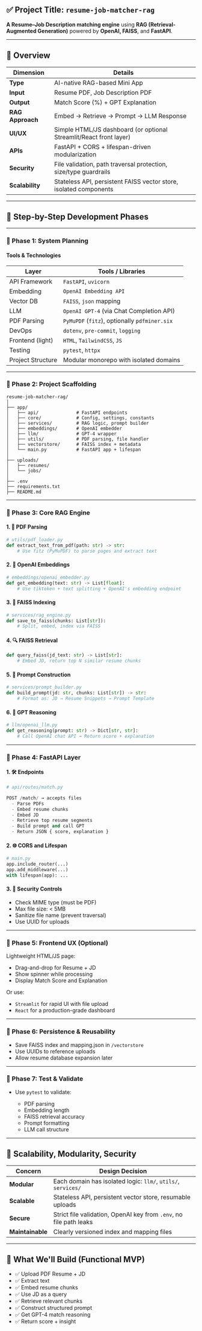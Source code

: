 ## ✅ Project Title: `resume-job-matcher-rag`

**A Resume–Job Description matching engine** using **RAG (Retrieval-Augmented Generation)** powered by **OpenAI, FAISS**, and **FastAPI**.

---

## 🔧 Overview

| Dimension        | Details                                                            |
| ---------------- | ------------------------------------------------------------------ |
| **Type**         | AI-native RAG-based Mini App                                       |
| **Input**        | Resume PDF, Job Description PDF                                    |
| **Output**       | Match Score (%) + GPT Explanation                                  |
| **RAG Approach** | Embed → Retrieve → Prompt → LLM Response                           |
| **UI/UX**        | Simple HTML/JS dashboard (or optional Streamlit/React front layer) |
| **APIs**         | FastAPI + CORS + lifespan-driven modularization                    |
| **Security**     | File validation, path traversal protection, size/type guardrails   |
| **Scalability**  | Stateless API, persistent FAISS vector store, isolated components  |

---

## 🧱 Step-by-Step Development Phases

---

### 🧩 Phase 1: System Planning

#### Tools & Technologies

| Layer             | Tools / Libraries                             |
| ----------------- | --------------------------------------------- |
| API Framework     | `FastAPI`, `uvicorn`                          |
| Embedding         | `OpenAI Embedding API`                        |
| Vector DB         | `FAISS`, `json` mapping                       |
| LLM               | `OpenAI GPT-4` (via Chat Completion API)      |
| PDF Parsing       | `PyMuPDF` (`fitz`), optionally `pdfminer.six` |
| DevOps            | `dotenv`, `pre-commit`, `logging`             |
| Frontend (light)  | `HTML`, `TailwindCSS`, `JS`                   |
| Testing           | `pytest`, `httpx`                             |
| Project Structure | Modular monorepo with isolated domains        |

---

### 🧩 Phase 2: Project Scaffolding

```
resume-job-matcher-rag/
│
├── app/
│   ├── api/              # FastAPI endpoints
│   ├── core/             # Config, settings, constants
│   ├── services/         # RAG logic, prompt builder
│   ├── embeddings/       # OpenAI embedder
│   ├── llm/              # GPT-4 wrapper
│   ├── utils/            # PDF parsing, file handler
│   ├── vectorstore/      # FAISS index + metadata
│   └── main.py           # FastAPI app + lifespan
│
├── uploads/
│   ├── resumes/
│   └── jobs/
│
├── .env
├── requirements.txt
├── README.md
```

---

### 🧩 Phase 3: Core RAG Engine

#### 1. 🧾 **PDF Parsing**

```python
# utils/pdf_loader.py
def extract_text_from_pdf(path: str) -> str:
    # Use fitz (PyMuPDF) to parse pages and extract text
```

#### 2. 🧠 **OpenAI Embeddings**

```python
# embeddings/openai_embedder.py
def get_embedding(text: str) -> List[float]:
    # Use tiktoken + text splitting + OpenAI's embedding endpoint
```

#### 3. 💾 **FAISS Indexing**

```python
# services/rag_engine.py
def save_to_faiss(chunks: List[str]):
    # Split, embed, index via FAISS
```

#### 4. 🔍 **FAISS Retrieval**

```python
def query_faiss(jd_text: str) -> List[str]:
    # Embed JD, return top N similar resume chunks
```

#### 5. 🧠 **Prompt Construction**

```python
# services/prompt_builder.py
def build_prompt(jd: str, chunks: List[str]) -> str:
    # Format as: JD → Resume Snippets → Prompt Template
```

#### 6. 🤖 **GPT Reasoning**

```python
# llm/openai_llm.py
def get_reasoning(prompt: str) -> Dict[str, str]:
    # Call OpenAI chat API → Return score + explanation
```

---

### 🧩 Phase 4: FastAPI Layer

#### 1. 🛠️ **Endpoints**

```python
# api/routes/match.py

POST /match/ → accepts files
  - Parse PDFs
  - Embed resume chunks
  - Embed JD
  - Retrieve top resume segments
  - Build prompt and call GPT
  - Return JSON { score, explanation }
```

#### 2. 🌐 **CORS and Lifespan**

```python
# main.py
app.include_router(...)
app.add_middleware(...)
with lifespan(app): ...
```

#### 3. 🧪 **Security Controls**

* Check MIME type (must be PDF)
* Max file size: < 5MB
* Sanitize file name (prevent traversal)
* Use UUID for uploads

---

### 🧩 Phase 5: Frontend UX (Optional)

Lightweight HTML/JS page:

* Drag-and-drop for Resume + JD
* Show spinner while processing
* Display Match Score and Explanation

Or use:

* `Streamlit` for rapid UI with file upload
* `React` for a production-grade dashboard

---

### 🧩 Phase 6: Persistence & Reusability

* Save FAISS index and mapping.json in `/vectorstore`
* Use UUIDs to reference uploads
* Allow resume database expansion later

---

### 🧩 Phase 7: Test & Validate

* Use `pytest` to validate:

  * PDF parsing
  * Embedding length
  * FAISS retrieval accuracy
  * Prompt formatting
  * LLM call structure

---

## 🚀 Scalability, Modularity, Security

| Concern          | Design Decision                                                    |
| ---------------- | ------------------------------------------------------------------ |
| **Modular**      | Each domain has isolated logic: `llm/`, `utils/`, `services/`      |
| **Scalable**     | Stateless API, persistent vector store, resumable uploads          |
| **Secure**       | Strict file validation, OpenAI key from `.env`, no file path leaks |
| **Maintainable** | Clearly versioned index and mapping files                          |

---

## 📌 What We'll Build (Functional MVP)

* ✅ Upload PDF Resume + JD
* ✅ Extract text
* ✅ Embed resume chunks
* ✅ Use JD as a query
* ✅ Retrieve relevant chunks
* ✅ Construct structured prompt
* ✅ Get GPT-4 match reasoning
* ✅ Return score + insight
